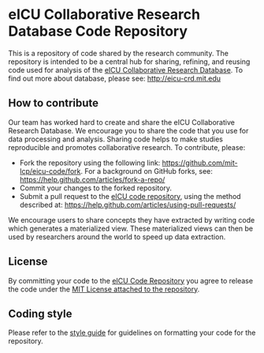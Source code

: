 # eICU Collaborative Research Database Code Repository

This is a repository of code shared by the research community. The repository is intended to be a central hub for sharing, refining, and reusing code used for analysis of the [eICU Collaborative Research Database](http://eicu-crd.mit.edu). To find out more about database, please see: http://eicu-crd.mit.edu

## How to contribute

Our team has worked hard to create and share the eICU Collaborative Research Database. We encourage you to share the code that you use for data processing and analysis. Sharing code helps to make studies reproducible and promotes collaborative research. To contribute, please:

- Fork the repository using the following link: https://github.com/mit-lcp/eicu-code/fork. For a background on GitHub forks, see: https://help.github.com/articles/fork-a-repo/
- Commit your changes to the forked repository.
- Submit a pull request to the [eICU code repository](https://github.com/mit-lcp/eicu-code), using the method described at: https://help.github.com/articles/using-pull-requests/

We encourage users to share concepts they have extracted by writing code which generates a materialized view. These materialized views can then be used by researchers around the world to speed up data extraction.

## License

By committing your code to the [eICU Code Repository](https://github.com/mit-lcp/eicu-code) you agree to release the code under the [MIT License attached to the repository](https://github.com/mit-lcp/eicu-code/blob/master/LICENSE).

## Coding style

Please refer to the [style guide](https://github.com/mit-lcp/eicu-code/blob/master/styleguide.md) for guidelines on formatting your code for the repository.




